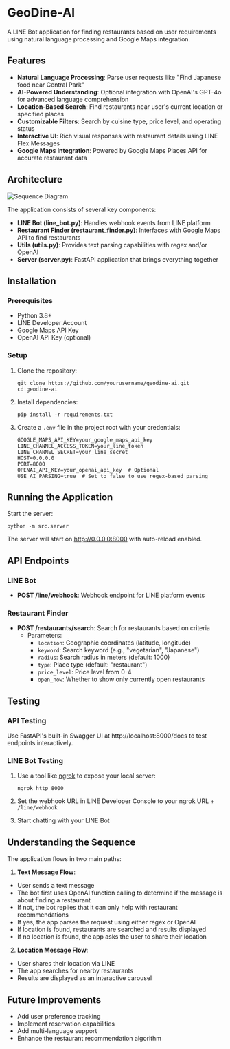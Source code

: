 # GeoDine-AI

A LINE Bot application for finding restaurants based on user requirements using natural language processing and Google Maps integration.

## Features

- **Natural Language Processing**: Parse user requests like "Find Japanese food near Central Park"
- **AI-Powered Understanding**: Optional integration with OpenAI's GPT-4o for advanced language comprehension
- **Location-Based Search**: Find restaurants near user's current location or specified places
- **Customizable Filters**: Search by cuisine type, price level, and operating status
- **Interactive UI**: Rich visual responses with restaurant details using LINE Flex Messages
- **Google Maps Integration**: Powered by Google Maps Places API for accurate restaurant data

## Architecture

![Sequence Diagram](sequence_diagram.png)

The application consists of several key components:

- **LINE Bot (line_bot.py)**: Handles webhook events from LINE platform
- **Restaurant Finder (restaurant_finder.py)**: Interfaces with Google Maps API to find restaurants
- **Utils (utils.py)**: Provides text parsing capabilities with regex and/or OpenAI
- **Server (server.py)**: FastAPI application that brings everything together

## Installation

### Prerequisites

- Python 3.8+
- LINE Developer Account
- Google Maps API Key
- OpenAI API Key (optional)

### Setup

1. Clone the repository:
   ```
   git clone https://github.com/yourusername/geodine-ai.git
   cd geodine-ai
   ```

2. Install dependencies:
   ```
   pip install -r requirements.txt
   ```

3. Create a `.env` file in the project root with your credentials:
   ```
   GOOGLE_MAPS_API_KEY=your_google_maps_api_key
   LINE_CHANNEL_ACCESS_TOKEN=your_line_token
   LINE_CHANNEL_SECRET=your_line_secret
   HOST=0.0.0.0
   PORT=8000
   OPENAI_API_KEY=your_openai_api_key  # Optional
   USE_AI_PARSING=true  # Set to false to use regex-based parsing
   ```

## Running the Application

Start the server:
```
python -m src.server
```

The server will start on http://0.0.0.0:8000 with auto-reload enabled.

## API Endpoints

### LINE Bot

- **POST /line/webhook**: Webhook endpoint for LINE platform events

### Restaurant Finder

- **POST /restaurants/search**: Search for restaurants based on criteria
  - Parameters:
    - `location`: Geographic coordinates (latitude, longitude)
    - `keyword`: Search keyword (e.g., "vegetarian", "Japanese")
    - `radius`: Search radius in meters (default: 1000)
    - `type`: Place type (default: "restaurant")
    - `price_level`: Price level from 0-4
    - `open_now`: Whether to show only currently open restaurants

## Testing

### API Testing

Use FastAPI's built-in Swagger UI at http://localhost:8000/docs to test endpoints interactively.

### LINE Bot Testing

1. Use a tool like [ngrok](https://ngrok.com/) to expose your local server:
   ```
   ngrok http 8000
   ```

2. Set the webhook URL in LINE Developer Console to your ngrok URL + `/line/webhook`

3. Start chatting with your LINE Bot

## Understanding the Sequence

The application flows in two main paths:

1. **Text Message Flow**: 
  - User sends a text message
  - The bot first uses OpenAI function calling to determine if the message is about finding a restaurant
  - If not, the bot replies that it can only help with restaurant recommendations
  - If yes, the app parses the request using either regex or OpenAI
  - If location is found, restaurants are searched and results displayed
  - If no location is found, the app asks the user to share their location

2. **Location Message Flow**:
  - User shares their location via LINE
  - The app searches for nearby restaurants
  - Results are displayed as an interactive carousel

## Future Improvements

- Add user preference tracking
- Implement reservation capabilities
- Add multi-language support
- Enhance the restaurant recommendation algorithm 